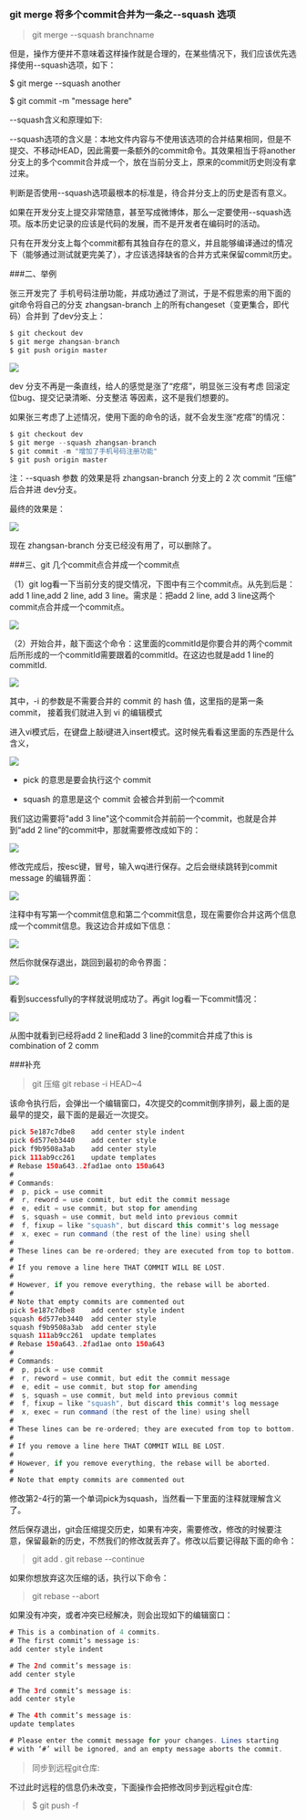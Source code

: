### git merge 将多个commit合并为一条之--squash 选项

>git merge --squash branchname

但是，操作方便并不意味着这样操作就是合理的，在某些情况下，我们应该优先选择使用--squash选项，如下：

$ git merge --squash another

$ git commit -m "message here"

--squash含义和原理如下:

--squash选项的含义是：本地文件内容与不使用该选项的合并结果相同，但是不提交、不移动HEAD，因此需要一条额外的commit命令。其效果相当于将another分支上的多个commit合并成一个，放在当前分支上，原来的commit历史则没有拿过来。

判断是否使用--squash选项最根本的标准是，待合并分支上的历史是否有意义。

如果在开发分支上提交非常随意，甚至写成微博体，那么一定要使用--squash选项。版本历史记录的应该是代码的发展，而不是开发者在编码时的活动。

只有在开发分支上每个commit都有其独自存在的意义，并且能够编译通过的情况下（能够通过测试就更完美了），才应该选择缺省的合并方式来保留commit历史。


###二、举例

张三开发完了 手机号码注册功能，并成功通过了测试，于是不假思索的用下面的git命令将自己的分支 zhangsan-branch 上的所有changeset（变更集合，即代码）合并到 了dev分支上：
```java
$ git checkout dev
$ git merge zhangsan-branch
$ git push origin master
```

![](5/1.png)

dev 分支不再是一条直线，给人的感觉是涨了“疙瘩”，明显张三没有考虑 回滚定位bug、提交记录清晰、分支整洁 等因素，这不是我们想要的。

如果张三考虑了上述情况，使用下面的命令的话，就不会发生涨“疙瘩”的情况：

```java
$ git checkout dev
$ git merge --squash zhangsan-branch
$ git commit -m "增加了手机号码注册功能"
$ git push origin master
```
注：--squash 参数 的效果是将 zhangsan-branch 分支上的 2 次 commit “压缩” 后合并进 dev分支。

最终的效果是：

![](5/2.png)

现在 zhangsan-branch 分支已经没有用了，可以删除了。

###三、git 几个commit点合并成一个commit点

（1）git log看一下当前分支的提交情况，下图中有三个commit点。从先到后是：add 1 line,add 2 line, add 3 line。需求是：把add 2 line, add 3 line这两个commit点合并成一个commit点。

![](5/3.png)

（2）开始合并，敲下面这个命令：这里面的commitId是你要合并的两个commit后所形成的一个commitId需要跟着的commitId。在这边也就是add 1 line的commitId.

![](5/4.png)

其中，-i 的参数是不需要合并的 commit 的 hash 值，这里指的是第一条 commit， 接着我们就进入到 vi 的编辑模式

进入vi模式后，在键盘上敲i键进入insert模式。这时候先看看这里面的东西是什么含义，

![](5/5.png)

+ pick 的意思是要会执行这个 commit

+ squash 的意思是这个 commit 会被合并到前一个commit

我们这边需要将"add 3 line"这个commit合并前前一个commit，也就是合并到“add 2 line”的commit中，那就需要修改成如下的：

![](5/6.png)

修改完成后，按esc键，冒号，输入wq进行保存。之后会继续跳转到commit message 的编辑界面：

![](5/7.png)

注释中有写第一个commit信息和第二个commit信息，现在需要你合并这两个信息成一个commit信息。我这边合并成如下信息：

![](5/8.png)

然后你就保存退出，跳回到最初的命令界面：

![](5/9.png)

看到successfully的字样就说明成功了。再git log看一下commit情况：

![](5/10.png)


从图中就看到已经将add 2 line和add 3 line的commit合并成了this is combination of 2 comm


###补充

>git 压缩  git rebase -i HEAD~4

该命令执行后，会弹出一个编辑窗口，4次提交的commit倒序排列，最上面的是最早的提交，最下面的是最近一次提交。

```java
pick 5e187c7dbe8	add center style indent
pick 6d577eb3440	add center style
pick f9b9508a3ab	add center style
pick 111ab9cc261	update templates
# Rebase 150a643..2fad1ae onto 150a643
#
# Commands:
#  p, pick = use commit
#  r, reword = use commit, but edit the commit message
#  e, edit = use commit, but stop for amending
#  s, squash = use commit, but meld into previous commit
#  f, fixup = like "squash", but discard this commit's log message
#  x, exec = run command (the rest of the line) using shell
#
# These lines can be re-ordered; they are executed from top to bottom.
#
# If you remove a line here THAT COMMIT WILL BE LOST.
#
# However, if you remove everything, the rebase will be aborted.
#
# Note that empty commits are commented out
pick 5e187c7dbe8	add center style indent
squash 6d577eb3440	add center style
squash f9b9508a3ab	add center style
squash 111ab9cc261	update templates
# Rebase 150a643..2fad1ae onto 150a643
#
# Commands:
#  p, pick = use commit
#  r, reword = use commit, but edit the commit message
#  e, edit = use commit, but stop for amending
#  s, squash = use commit, but meld into previous commit
#  f, fixup = like "squash", but discard this commit's log message
#  x, exec = run command (the rest of the line) using shell
#
# These lines can be re-ordered; they are executed from top to bottom.
#
# If you remove a line here THAT COMMIT WILL BE LOST.
#
# However, if you remove everything, the rebase will be aborted.
#
# Note that empty commits are commented out
```
修改第2-4行的第一个单词pick为squash，当然看一下里面的注释就理解含义了。

然后保存退出，git会压缩提交历史，如果有冲突，需要修改，修改的时候要注意，保留最新的历史，不然我们的修改就丢弃了。修改以后要记得敲下面的命令：

>git add .
>git rebase --continue

如果你想放弃这次压缩的话，执行以下命令：

>git rebase --abort

如果没有冲突，或者冲突已经解决，则会出现如下的编辑窗口：

```java
# This is a combination of 4 commits.
# The first commit’s message is:
add center style indent

# The 2nd commit’s message is:
add center style

# The 3rd commit’s message is:
add center style

# The 4th commit’s message is:
update templates

# Please enter the commit message for your changes. Lines starting
# with ‘#’ will be ignored, and an empty message aborts the commit.
```

>同步到远程git仓库:

不过此时远程的信息仍未改变，下面操作会把修改同步到远程git仓库:

>$ git push -f

